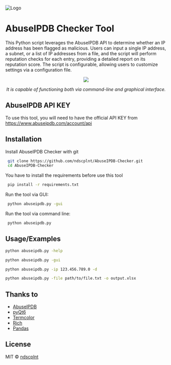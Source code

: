 
![Logo](https://i.imgur.com/HEgWwcF.png)
# AbuseIPDB Checker Tool

This Python script leverages the AbuseIPDB API to determine whether an IP address has been flagged as malicious. Users can input a single IP address, a subnet, or a list of IP addresses from a file, and the script will perform reputation checks for each entry, providing a detailed report on its reputation score. The script is configurable, allowing users to customize settings via a configuration file.

<p align="center">
    <img src="https://imgur.com/a/ZbK0Iay" />
</p>
<p align="center">
    <i>It is capable of functioning both via command-line and graphical interface.</i>
</p>

## AbuseIPDB API KEY

To use this tool, you will need to have the official API KEY from https://www.abuseipdb.com/account/api

## Installation

Install AbuseIPDB Checker with git

```bash
 git clone https://github.com/ndscplnt/AbuseIPDB-Checker.git
 cd AbuseIPDB-Checker
```

You have to install the requirements before use this tool

```bash
 pip install -r requirements.txt
```

Run the tool via GUI:
```bash
 python abuseipdb.py -gui
```

Run the tool via command line:
```bash
 python abuseipdb.py
```

## Usage/Examples

```bash
python abuseipdb.py -help

python abuseipdb.py -gui

python abuseipdb.py -ip 123.456.789.0 -d

python abuseipdb.py -file path/to/file.txt -o output.xlsx 

```

## Thanks to
- [AbuseIPDB](https://www.abuseipdb.com)
- [pyQt6](https://doc.qt.io/qtforpython-6/)
- [Termcolor](https://github.com/termcolor/termcolor)
- [Rich](https://github.com/Textualize/rich)
- [Pandas](https://github.com/pandas-dev/pandas)

## License
MIT © [ndscplnt](https://github.com/ndscplnt/AbuseIPDB-Checker/blob/main/LICENSE)
